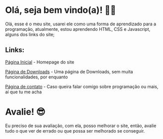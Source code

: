 # Olá, seja bem vindo(a)! 👋🏻
Olá, esse é o meu site, usarei ele como uma forma de aprendizado para a programação, atualmente, estou aprendendo HTML, CSS e Javascript, alguns dos links do site;
## Links:
[Página Inicial](https://andrezeira1.github.io/html/) - Homepage do site

[Página de Downloads](https://andrezeira1.github.io/html/down.html) - Uma página de Downloads, sem muita funcionalidades, por enquanto

[Página de contato](https://andrezeira1.github.io/html/cont.html) - Caso queira falar comigo sobre programação ou mais, aí que tu me acha
# Avalie! 😎
Eu preciso de sua avaliação, com ela, posso melhorar o site, então, avalie tudo o que ver de errado ou que possa ser melhorado se conseguir.
